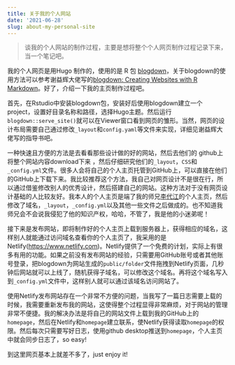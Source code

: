 ```yaml
---
title: 关于我的个人网站
date: '2021-06-28'
slug: about-my-personal-site
---
```

>谈我的个人网站的制作过程，主要是想将整个个人网页制作过程记录下来，当一个笔记吧。

我的个人网页是用Hugo 制作的，使用的是 R 包 [blogdown](https://disq.us/url?url=https%3A%2F%2Fgithub.com%2Frstudio%2Fblogdown%3AmAY6yyl-LJyLUHOVCFLTv486H_Q&cuid=2743984)，关于blogdown的使用方法可以参考谢益辉大佬写的[blogdown: Creating Websites with R Markdown](https://bookdown.org/yihui/blogdown/)。好了，介绍一下我的主页制作过程吧。

首先，在Rstudio中安装blogdown包，安装好后使用blogdown建立一个project，设置好目录名称和路径，选择Hugo主题。然后运行`blogdown::serve_site()`就可以在Viewer窗口看到网页的雏形。当然，网页的设计布局需要自己通过修改`_layout`和`config.yaml`等文件来实现，详细见谢益辉大佬写的指导书吧。

一种快速且方便的方法是去看看那些设计做的好的网站，然后去他们的 github上将整个网站内容download下来 ，然后仔细研究他们的`_layout`，`CSS`和`_config.yml`文件。很多人会将自己的个人主页托管到GitHub上，可以直接在他们的GitHub上下载下来。我比较推荐这个方法，我自己对网页设计不是很在行，所以通过借鉴修改别人的优秀设计，然后搭建自己的网站。这种方法对于没有网页设计基础的人比较友好。我本人的个人主页是端了我的师兄[李代江](https://daijiang.name/)的个人主页，然后修改了域名，`_layout`，`_config.yml`以及其他一些文件之后做成的。也不知道我师兄会不会说我侵犯了他的知识产权，哈哈，不管了，我是他的小迷弟呢！

接下来是发布网站，即将制作好的个人主页上载到服务器上，获得相应的域名，这样别人就能通过访问域名查看你的个人主页了，我采用的是Netlify(https://www.netlify.com)。Netlify提供了一个免费的计划，实际上有很多有用的功能。如果之前没有发布网站的经验，只需要用GitHub账号或者其他账号登录，把blogdown为网站生成的`public/folder`文件拖拽到Netlify页面，几秒钟后网站就可以上线了，随机获得子域名，可以修改这个域名。再将这个域名写入到`_config.yml`文件中，这样别人就可以通过该域名访问网站了。

使用Netlify发布网站存在一个非常不方便的问题，当我写了一篇日志需要上载的时候，我需要重新发布我的网站，这使得整个过程显得非常麻烦，对于网站的管理非常不便捷。我的解决办法是将自己的网站文件上载到我的GitHub上的`homepage`，然后在Netlify和`homepage`建立联系，使Netlify获得读取`homepage`的权限。然后每次只需要写好日志，使用github desktop推送到`homepage`，个人主页中就会同步日志了，so easy!

到这里网页基本上就差不多了，just enjoy it!

